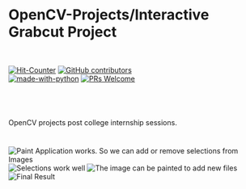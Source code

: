 # OpenCV-Projects/Interactive Grabcut Project

<br>

[![Hit-Counter](http://hits.dwyl.io/ashishgupta1350/OpenCV-Projects.svg)](http://hits.dwyl.io/ashishgupta1350/OpenCV-Projects) 
[![GitHub contributors](https://img.shields.io/github/contributors/Naereen/StrapDown.js.svg)](https://gitHub.com/ashishgupta1350/OpenCV-Projects)  
[![made-with-python](https://img.shields.io/badge/Made%20with-Python-1f425f.svg)](https://www.python.org/)
[![PRs Welcome](https://img.shields.io/badge/PRs-welcome-brightgreen.svg?style=flat-square)](http://makeapullrequest.com)

<br>

#
OpenCV projects post college internship sessions.

#

![Paint Application works. So we can add or remove selections from Images](https://user-images.githubusercontent.com/24922775/43976285-bd1afabc-9cfd-11e8-8e9d-cac0104463c2.png)
![Selections work well](https://user-images.githubusercontent.com/24922775/43976287-bd526060-9cfd-11e8-84f8-712ccb356fba.png)
![The image can be painted to add new files](https://user-images.githubusercontent.com/24922775/43976284-bcda546c-9cfd-11e8-9ab4-cc9a4b6c9494.png)
![Final Result](https://user-images.githubusercontent.com/24922775/43976290-bd8cb3b4-9cfd-11e8-8ac5-81a1f305d71e.png)
